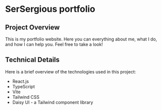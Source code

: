 # SerSergious portfolio

## Project Overview
This is my portfolio website. Here you can everything about me, what I do, and how I can help you. Feel free to take a look!

## Technical Details
Here is a brief overview of the technologies used in this project:
- React.js
- TypeScript
- Vite
- Tailwind CSS
- Daisy UI - a Tailwind component library
